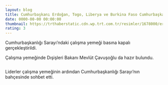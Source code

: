 ```yaml
--- 
layout: blog
title: Cumhurbaşkanı Erdoğan, Togo, Liberya ve Burkina Faso Cumhurbaşkanları ile görüştü
date: 0000-00-00 00:00:00
thumbnail: https://trthaberstatic.cdn.wp.trt.com.tr/resimler/1678000/erdogan-zirve-aa-1678014.jpg
rating: 3
---
```

<p>
	Cumhurbaşkanlığı Sarayı’ndaki çalışma yemeği basına kapalı gerçekleştirildi.</p>
<p>
	Çalışma yemeğinde Dışişleri Bakanı Mevlüt Çavuşoğlu da hazır bulundu.</p>
<p>
	<img alt="" src="dosyalar/images/aa_picture_20211019_25880091.jpg" /></p>
<p>
	Liderler çalışma yemeğinin ardından Cumhurbaşkanlığı Sarayı’nın bahçesinde sohbet etti.</p>
